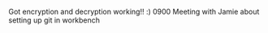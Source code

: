 Got encryption and decryption working!! :)
0900 Meeting with Jamie about setting up git in workbench


